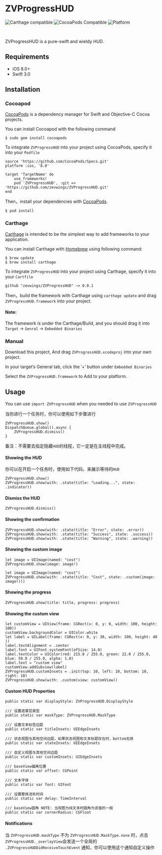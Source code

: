 # ZVProgressHUD
![Carthage compatible](https://img.shields.io/badge/Carthage-compatible-4BC51D.svg?style=flat)[](https://github.com/Carthage/Carthage)
![CocoaPods Compatible](https://img.shields.io/badge/pod-1.0.0-4BC51D.svg?style=flat)[](https://cocoapods.org)
![Platform](https://img.shields.io/badge/platform-ios-9F9F9F.svg)[](http://cocoadocs.org/docsets/Alamofire)

<br/>

ZVProgressHUD is a pure-swift and wieldy HUD.

## Requirements

- iOS 8.0+ 
- Swift 3.0

## Installation
### Cocoapod
[CocoaPods](https://cocoapods.org) is a dependency manager for Swift and Objective-C Cocoa projects.
<br/>

You can install Cocoapod with the following command

```
$ sudo gem install cocoapods
```
To integrate `ZVProgressHUD` into your project using CocoaPods, specify it into your `Podfile`

```
source 'https://github.com/CocoaPods/Specs.git'
platform :ios, '8.0'

target 'TargetName' do
    use_frameworks!
    pod 'ZVProgressHUD', :git => 'https://github.com/zevwings/ZVProgressHUD.git'
end
```

Then，install your dependencies with [CocoaPods](https://cocoapods.org).

```
$ pod install
```
### Carthage 

[Carthage](https://github.com/Carthage/Carthage) is intended to be the simplest way to add frameworks to your application.

You can install Carthage with [Homebrew](https://brew.sh) using following command:

```
$ brew update
$ brew install carthage
```

To integrate `ZVProgressHUD` into your project using Carthage, specify it into your `Cartfile`

```
github "zevwings/ZVProgressHUD" ~> 0.0.1
```

Then，build the framework with Carthage
using `carthage update` and drag `ZVProgressHUD.framework` into your project.

#### Note:
The framework is under the Carthage/Build, and you should drag it into  `Target` -> `Genral` -> `Embedded Binaries`

### Manual
Download this project, And drag `ZVProgressHUD.xcodeproj` into your own project.

In your target’s General tab, click the ’+’ button under `Embedded Binaries`

Select the `ZVProgressHUD.framework` to Add to your platform.

## Usage
You can use `import ZVProgressHUD` when you needed to use `ZVProgressHUD`

当你进行一个任务时，你可以使用如下步骤进行

```
ZVProgressHUD.show()
DispatchQueue.global().async {
    ZVProgressHUD.dismiss()
}
```
备注：不需要去指定隐藏`HUD`的线程，它一定是在主线程中完成。

#### Showing the HUD
你可以在开启一个任务时，使用如下代码，来展示等待的`HUD`

```
ZVProgressHUD.show()
ZVProgressHUD.show(with: .state(title: "Loading...", state: .indicator))
```

#### Dismiss the HUD

```
ZVProgressHUD.dismiss()
```

#### Showing the confirmation

```
ZVProgressHUD.show(with: .state(title: "Error", state: .error))
ZVProgressHUD.show(with: .state(title: "Success", state: .success))
ZVProgressHUD.show(with: .state(title: "Warning", state: .warning))
```
#### Showing the custom image

```
let image = UIImage(named: "cost")
ZVProgressHUD.show(image: image!)

let image = UIImage(named: "cost")
ZVProgressHUD.show(with: .state(title: "Cost", state: .custom(image: image!)))
```

#### Showing the progress

```
ZVProgressHUD.show(title: title, progress: progress)
```

#### Showing the custom view

```
let customView = UIView(frame: CGRect(x: 0, y: 0, width: 100, height: 100))
customView.backgroundColor = UIColor.white
let label = UILabel(frame: CGRect(x: 0, y: 30, width: 100, height: 40 ))
label.textAlignment = .center
label.font = UIFont.systemFont(ofSize: 14.0)
label.textColor = UIColor(red: 215.0 / 255.0, green: 22.0 / 255.0, blue: 59.0 / 255.0, alpha: 1.0)
label.text = "custom view"
customView.addSubview(label)
ZVProgressHUD.customInsets = .init(top: 10, left: 10, bottom: 10, right: 10)
ZVProgressHUD.show(with: .custom(view: customView))
```

#### Custom HUD Properties

```
public static var displayStyle: ZVProgressHUD.DisplayStyle     

/// 设置遮罩层类型
public static var maskType: ZVProgressHUD.MaskType
    
/// 设置文本标签边距
public static var titleInsets: UIEdgeInsets 

/// 状态视图与其他空间边距，如果状态视图和文本标题存在时，bottom无效
public static var stateInsets: UIEdgeInsets

/// 自定义视图与其他空间边距
public static var customInsets: UIEdgeInsets

/// baseView偏离位置
public static var offset: CGPoint 
    
/// 文本字体
public static var font: UIFont 

/// 设置整体消失时间 
public static var delay: TimeInterval 

/// baseView圆角 NOTE: 当视图为纯文本时圆角为该值的一般
public static var cornerRadius: CGFloat
```

#### Notifications
当 `ZVProgressHUD.maskType` 不为 `ZVProgressHUD.MaskType.none` 时，点击`ZVProgressHUD._overlayView`会发送一个全局的 `.ZVProgressHUDDidReceiveTouchEvent` 通知，你可以使用这个通知自定义操作



